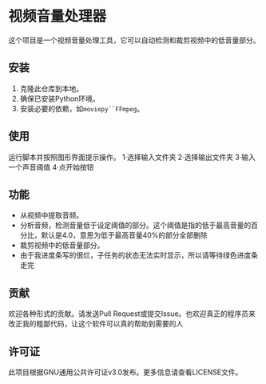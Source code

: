 # 视频音量处理器

这个项目是一个视频音量处理工具，它可以自动检测和裁剪视频中的低音量部分。

## 安装

1. 克隆此仓库到本地。
2. 确保已安装Python环境。
3. 安装必要的依赖，如`moviepy``FFmpeg`。

## 使用

运行脚本并按照图形界面提示操作。
1·选择输入文件夹
2·选择输出文件夹
3·输入一个声音阈值
4·点开始按钮

## 功能

- 从视频中提取音频。
- 分析音频，检测音量低于设定阈值的部分。这个阈值是指的低于最高音量的百分比，默认是4.0，意思为低于最高音量40%的部分全部删除
- 裁剪视频中的低音量部分。
- 由于我进度条写的很烂，子任务的状态无法实时显示，所以请等待绿色进度条走完

## 贡献

欢迎各种形式的贡献。请发送Pull Request或提交Issue。也欢迎真正的程序员来改正我的粗鄙代码，让这个软件可以真的帮助到需要的人

## 许可证

此项目根据GNU通用公共许可证v3.0发布。更多信息请查看LICENSE文件。
